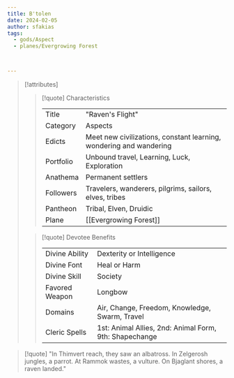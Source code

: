```yaml
---
title: B'tolen
date: 2024-02-05
author: sfakias
tags:
  - gods/Aspect
  - planes/Evergrowing Forest



---
```

> [!attributes]
> 
> > [!quote] Characteristics
> >
> > | | |
> > | --- | --- |
> > | Title |  "Raven's Flight" |
> > | Category |  Aspects |
> > | Edicts |  Meet new civilizations, constant learning, wondering and wandering |
> > | Portfolio |  Unbound travel, Learning, Luck, Exploration |
> > | Anathema |  Permanent settlers |
> > | Followers |  Travelers, wanderers, pilgrims, sailors, elves, tribes |
> > | Pantheon |  Tribal, Elven, Druidic |
> > | Plane |  [[Evergrowing Forest]] |
>
> > [!quote] Devotee Benefits
> > 
> > | | |
> > | --- | --- |
> > | Divine Ability |  Dexterity or Intelligence |
> > | Divine Font |  Heal or Harm |
> > | Divine Skill |  Society |
> > | Favored Weapon |  Longbow |
> > | Domains |  Air, Change, Freedom, Knowledge, Swarm, Travel |
> > | Cleric Spells |  1st: Animal Allies, 2nd: Animal Form, 9th: Shapechange |

> [!quote] 
>"In Thimvert reach, they saw an albatross. In Zelgerosh jungles, a parrot. At Rammok wastes, a vulture. On Bjaglant shores, a raven landed."